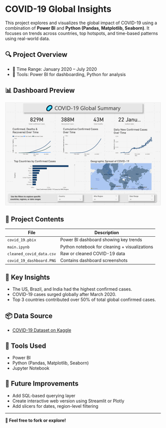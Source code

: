 # COVID-19 Global Insights

This project explores and visualizes the global impact of COVID-19 using a combination of **Power BI** and **Python (Pandas, Matplotlib, Seaborn)**. It focuses on trends across countries, top hotspots, and time-based patterns using real-world data.

## 🔍 Project Overview

- 📅 Time Range: January 2020 – July 2020
- 🧪 Tools: Power BI for dashboarding, Python for analysis

## 📊 Dashboard Preview

![Dashboard Preview](covid_19_dashboard.png)

## 📁 Project Contents

| File | Description |
|------|-------------|
| `covid_19.pbix` | Power BI dashboard showing key trends |
| `main.ipynb` | Python notebook for cleaning + visualizations |
| `cleaned_covid_data.csv` | Raw or cleaned COVID-19 data |
| `covid_19_dashboard.PNG` | Contains dashboard screenshots |

## 🧠 Key Insights

- The US, Brazil, and India had the highest confirmed cases.
- COVID-19 cases surged globally after March 2020.
- Top 3 countries contributed over 50% of total global confirmed cases.

## 📦 Data Source
- [COVID-19 Dataset on Kaggle](https://www.kaggle.com/datasets/imdevskp/covid-19-data)

## 🔧 Tools Used
- Power BI
- Python (Pandas, Matplotlib, Seaborn)
- Jupyter Notebook

## 🚀 Future Improvements
- Add SQL-based querying layer
- Create interactive web version using Streamlit or Plotly
- Add slicers for dates, region-level filtering

---

**📌 Feel free to fork or explore!**
